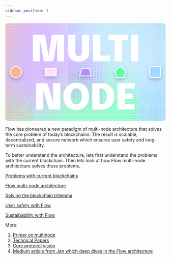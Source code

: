 ```yaml
---
sidebar_position: 1
---
```


![banner](./images/banner.png)

Flow has pioneered a new paradigm of multi-node architecture that solves the core problem of today’s blockchains.
The result is scalable, decentralized, and secure network which ensures user safety and long-term sustainability.

To better understand the architecture, lets first understand the problems with the current blockchain. Then lets look at how Flow multi-node architecture solves these problems.


[Problems with current blockchains](./problems-with-blockchains.md)

[Flow multi-node architecture](./multi-node-architecture.md)

[Solving the blockchain trilemma](./solving-blockchain-trilemma.md)

[User safety wtih Flow](./user-safety.md)

[Sustaibability with Flow](./sustainability.md)

More:
1. [Primer on multinode](https://flow.com/primer#primer-multinode)
2. [Technical Papers](https://flow.com/technical-paper)
3. [Core protocol vision](https://flow.com/core-protocol-vision)
4. [Medium article from Jan which deep dives in the Flow architecture](https://jan-bernatik.medium.com/introduction-to-flow-blockchain-7532977c8af8)